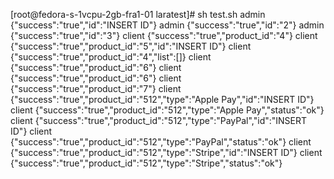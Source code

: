 [root@fedora-s-1vcpu-2gb-fra1-01 laratest]# sh test.sh
admin
{"success":"true","id":"INSERT ID"}
admin
{"success":"true","id":"2"}
admin
{"success":"true","id":"3"}
client
{"success":"true","product_id":"4"}
client
{"success":"true","product_id":"5","id":"INSERT ID"}
client
{"success":"true","product_id":"4","list":[]}
client
{"success":"true","product_id":"6"}
client
{"success":"true","product_id":"6"}
client
{"success":"true","product_id":"7"}
client
{"success":"true","product_id":"512","type":"Apple Pay","id":"INSERT ID"}
client
{"success":"true","product_id":"512","type":"Apple Pay","status":"ok"}
client
{"success":"true","product_id":"512","type":"PayPal","id":"INSERT ID"}
client
{"success":"true","product_id":"512","type":"PayPal","status":"ok"}
client
{"success":"true","product_id":"512","type":"Stripe","id":"INSERT ID"}
client
{"success":"true","product_id":"512","type":"Stripe","status":"ok"}
